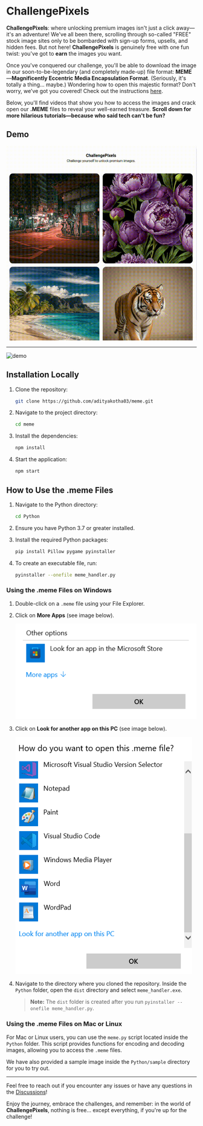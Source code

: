 # ChallengePixels

**ChallengePixels**: where unlocking premium images isn't just a click away—it's an adventure! We've all been there, scrolling through so-called "FREE" stock image sites only to be bombarded with sign-up forms, upsells, and hidden fees. But not here! **ChallengePixels** is genuinely free with one fun twist: you've got to **earn** the images you want.

Once you've conquered our challenge, you'll be able to download the image in our soon-to-be-legendary (and completely made-up) file format: **MEME**—**Magnificently Eccentric Media Encapsulation Format**. (Seriously, it's totally a thing... maybe.) Wondering how to open this majestic format? Don't worry, we’ve got you covered! Check out the instructions [here](https://github.com/adityakotha03/meme?tab=readme-ov-file#how-to-use-the-meme-files).

Below, you'll find videos that show you how to access the images and crack open our **.MEME** files to reveal your well-earned treasure. **Scroll down for more hilarious tutorials—because who said tech can't be fun?**

## Demo
![demo](assets/web_demo.gif)

---

![demo](assets/meme.gif)

## Installation Locally

1. Clone the repository:
    ```bash
    git clone https://github.com/adityakotha03/meme.git
    ```

2. Navigate to the project directory:
    ```bash
    cd meme
    ```

3. Install the dependencies:
    ```bash
    npm install
    ```

4. Start the application:
    ```bash
    npm start
    ```

## How to Use the .meme Files

1. Navigate to the Python directory:
    ```bash
    cd Python
    ```

2. Ensure you have Python 3.7 or greater installed.

3. Install the required Python packages:
    ```bash
    pip install Pillow pygame pyinstaller
    ```

4. To create an executable file, run:
    ```bash
    pyinstaller --onefile meme_handler.py
    ```

### Using the .meme Files on Windows

1. Double-click on a `.meme` file using your File Explorer.
2. Click on **More Apps** (see image below).

   ![More Apps](assets/look_for_apps.png)

3. Click on **Look for another app on this PC** (see image below).

   ![Look for another app on this PC](assets/more_apps.png)

4. Navigate to the directory where you cloned the repository. Inside the `Python` folder, open the `dist` directory and select `meme_handler.exe`.

    > **Note:** The `dist` folder is created after you run `pyinstaller --onefile meme_handler.py`.

### Using the .meme Files on Mac or Linux

For Mac or Linux users, you can use the `meme.py` script located inside the `Python` folder. This script provides functions for encoding and decoding images, allowing you to access the `.meme` files.

We have also provided a sample image inside the `Python/sample` directory for you to try out.

---

Feel free to reach out if you encounter any issues or have any questions in the [Discussions](https://github.com/adityakotha03/meme/discussions)!

Enjoy the journey, embrace the challenges, and remember: in the world of **ChallengePixels**, nothing is free... except everything, if you're up for the challenge!

